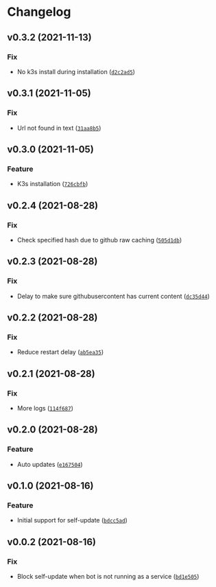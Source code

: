 # Changelog

<!--next-version-placeholder-->

## v0.3.2 (2021-11-13)
### Fix
* No k3s install during installation ([`d2c2ad5`](https://github.com/jdobes/k3s-slack-bot/commit/d2c2ad516f09683beb5244f31db08027c12b5b21))

## v0.3.1 (2021-11-05)
### Fix
* Url not found in text ([`31aa8b5`](https://github.com/jdobes/k3s-slack-bot/commit/31aa8b58fe462ed90d20f944c765dbeb413ef2ed))

## v0.3.0 (2021-11-05)
### Feature
* K3s installation ([`726cbfb`](https://github.com/jdobes/k3s-slack-bot/commit/726cbfb9eb57bf902be245395d9d1e5eadeb08f0))

## v0.2.4 (2021-08-28)
### Fix
* Check specified hash due to github raw caching ([`505d1db`](https://github.com/jdobes/k3s-slack-bot/commit/505d1db59cb8f3a09d63f44ef6801165ac5b50d8))

## v0.2.3 (2021-08-28)
### Fix
* Delay to make sure githubusercontent has current content ([`dc35d44`](https://github.com/jdobes/k3s-slack-bot/commit/dc35d44b31bd7fb695a86853c2d12689dc8f8943))

## v0.2.2 (2021-08-28)
### Fix
* Reduce restart delay ([`ab5ea35`](https://github.com/jdobes/k3s-slack-bot/commit/ab5ea35ed13ea9d249a9f9252403cb1eca26cfa4))

## v0.2.1 (2021-08-28)
### Fix
* More logs ([`114f687`](https://github.com/jdobes/k3s-slack-bot/commit/114f687010771a3e940b42aa1ccdb325e4261802))

## v0.2.0 (2021-08-28)
### Feature
* Auto updates ([`e167504`](https://github.com/jdobes/k3s-slack-bot/commit/e16750466e9db666baf67d87c6663f1a8bac7f20))

## v0.1.0 (2021-08-16)
### Feature
* Initial support for self-update ([`bdcc5ad`](https://github.com/jdobes/k3s-slack-bot/commit/bdcc5ad13db9941b0dc63946a8afa91170fd9853))

## v0.0.2 (2021-08-16)
### Fix
* Block self-update when bot is not running as a service ([`bd1e505`](https://github.com/jdobes/k3s-slack-bot/commit/bd1e505862dc81769b2713e0d821c5cc5814272a))
